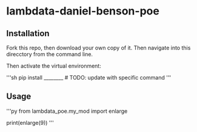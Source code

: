 # lambdata-daniel-benson-poe

## Installation

Fork this repo, then download your own copy of it. Then navigate into this direcctory from the command line.

Then activate the virtual environment:

'''sh
pip install ________ # TODO: update with specific command
'''

## Usage

'''py
from lambdata_poe.my_mod import enlarge

print(enlarge(9))
'''